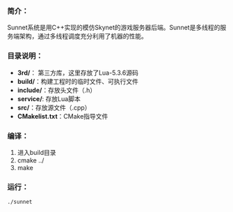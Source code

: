 ### 简介：

Sunnet系统是用C++实现的模仿Skynet的游戏服务器后端。Sunnet是多线程的服务端架构，通过多线程调度充分利用了机器的性能。

### 目录说明：

 - **3rd/**： 第三方库，这里存放了Lua-5.3.6源码
 - **build/**：构建工程时的临时文件、可执行文件
 - **include/**：存放头文件（.h）
 - **service/**: 存放Lua脚本
 - **src/**：存放源文件（.cpp）
 - **CMakelist.txt**：CMake指导文件

### 编译：

1. 进入build目录
2. cmake ../
3. make

### 运行：

```
./sunnet
```